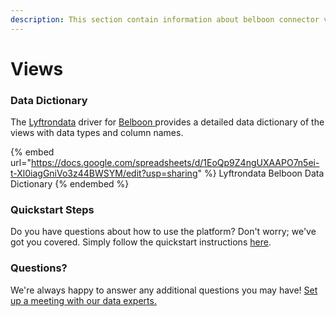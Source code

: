 ```yaml
---
description: This section contain information about belboon connector views information
---
```


# Views

### Data Dictionary

The [Lyftrondata](https://www.lyftrondata.com/) driver for [Belboon](https://www.lyftrondata.com/integration/Belboon/)[ ](https://www.lyftrondata.com/integration/belboon/)provides a detailed data dictionary of the views with data types and column names.

{% embed url="https://docs.google.com/spreadsheets/d/1EoQp9Z4ngUXAAPO7n5ei-t-Xl0iagGniVo3z44BWSYM/edit?usp=sharing" %}
Lyftrondata Belboon Data Dictionary
{% endembed %}

### Quickstart Steps

Do you have questions about how to use the platform? Don't worry; we've got you covered. Simply follow the quickstart instructions [here](../../../../quickstart-steps.md).

### Questions? <a href="#questions" id="questions"></a>

We're always happy to answer any additional questions you may have! [Set up a meeting with our data experts.](https://www.lyftrondata.com/book-a-meeting/)


